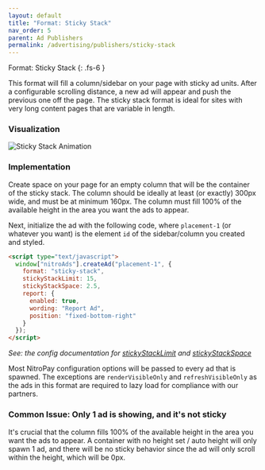 ```yaml
---
layout: default
title: "Format: Sticky Stack"
nav_order: 5
parent: Ad Publishers
permalink: /advertising/publishers/sticky-stack
---
```


Format: Sticky Stack
{: .fs-6 }

This format will fill a column/sidebar on your page with sticky ad units. After a configurable scrolling distance, a new ad will appear and push the previous one off the page. The sticky stack format is ideal for sites with very long content pages that are variable in length.

### Visualization

![Sticky Stack Animation](https://s.nitropay.com/assets/stickystack-comp.gif)

### Implementation

Create space on your page for an empty column that will be the container of the sticky stack. The column should be ideally at least (or exactly) 300px wide, and must be at minimum 160px. The column must fill 100% of the available height in the area you want the ads to appear.

Next, initialize the ad with the following code, where `placement-1` (or whatever you want) is the element `id` of the sidebar/column you created and styled.

```html
<script type="text/javascript">
  window["nitroAds"].createAd("placement-1", {
    format: "sticky-stack",
    stickyStackLimit: 15,
    stickyStackSpace: 2.5,
    report: {
      enabled: true,
      wording: "Report Ad",
      position: "fixed-bottom-right"
    }
  });
</script>
```

_See: the config documentation for [stickyStackLimit](/advertising/publishers/config/sticky-stack-limit) and [stickyStackSpace](/advertising/publishers/config/sticky-stack-space)_

Most NitroPay configuration options will be passed to every ad that is spawned. The exceptions are `renderVisibleOnly` and `refreshVisibleOnly` as the ads in this format are required to lazy load for compliance with our partners.

### Common Issue: Only 1 ad is showing, and it's not sticky

It's crucial that the column fills 100% of the available height in the area you want the ads to appear. A container with no height set / auto height will only spawn 1 ad, and there will be no sticky behavior since the ad will only scroll within the height, which will be 0px.
